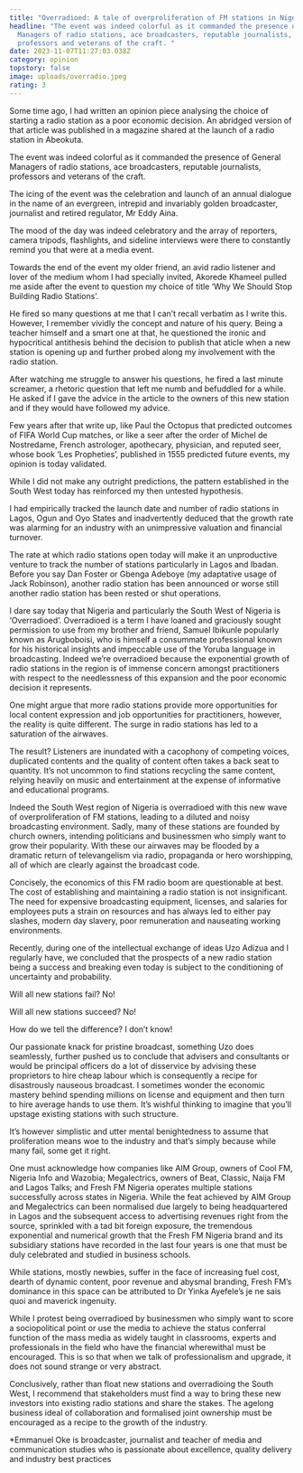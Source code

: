 ```yaml
---
title: "Overradioed: A tale of overproliferation of FM stations in Nigeria"
headline: "The event was indeed colorful as it commanded the presence of General
  Managers of radio stations, ace broadcasters, reputable journalists,
  professors and veterans of the craft. "
date: 2023-11-07T11:27:03.038Z
category: opinion
topstory: false
image: uploads/overradio.jpeg
rating: 3
---
```

Some time ago, I had written an opinion piece analysing the choice of starting a radio station as a poor economic decision. An abridged version of that article was published in a magazine shared at the launch of a radio station in Abeokuta. 



The event was indeed colorful as it commanded the presence of General Managers of radio stations, ace broadcasters, reputable journalists, professors and veterans of the craft. 



The icing of the event was the celebration and launch of an annual dialogue in the name of an evergreen, intrepid and invariably golden broadcaster, journalist and retired regulator, Mr Eddy Aina.



The mood of the day was indeed celebratory and the array of reporters, camera tripods, flashlights, and sideline interviews were there to constantly remind you that were at a media event. 



Towards the end of the event my older friend, an avid radio listener and lover of the medium whom I had specially invited, Akorede Khameel pulled me aside after the event to question my choice of title ‘Why We Should Stop Building Radio Stations’.



He fired so many questions at me that I can’t recall verbatim as I write this. However, I remember vividly the concept and nature of his query. Being a teacher himself and a smart one at that, he questioned the ironic and hypocritical antithesis behind the decision to publish that aticle when a new station is opening up and further probed along my involvement with the radio station. 



After watching me struggle to answer his questions, he fired a last minute screamer, a rhetoric question that left me numb and befuddled for a while. He asked if I gave the advice in the article to the owners of this new station and if they would have followed my advice.



Few years after that write up, like Paul the Octopus that predicted outcomes of FIFA World Cup matches, or like a seer after the order of Michel de Nostredame, French astrologer, apothecary, physician, and reputed seer, whose book ‘Les Propheties’, published in 1555 predicted future events, my opinion is today validated. 



While I did not make any outright predictions, the pattern established in the South West today has reinforced my then untested hypothesis.



I had empirically tracked the launch date and number of radio stations in Lagos, Ogun and Oyo States and inadvertently deduced that the growth rate was alarming for an industry with an unimpressive valuation and financial turnover. 



The rate at which radio stations open today will make it an unproductive venture to track the number of stations particularly in Lagos and Ibadan. Before you say Dan Foster or Gbenga Adeboye (my adaptative usage of Jack Robinson), another radio station has been announced or worse still another radio station has been rested or shut operations.



I dare say today that Nigeria and particularly the South West of Nigeria is ‘Overradioed’. Overradioed is a term I have loaned and graciously sought permission to use from my brother and friend, Samuel Ibikunle popularly known as Arugboboisi, who is himself a consummate professional known for his historical insights and impeccable use of the Yoruba language in broadcasting. Indeed we’re overradioed because the exponential growth of radio stations in the region is of immense concern amongst practitioners with respect to the needlessness of this expansion and the poor economic decision it represents.



One might argue that more radio stations provide more opportunities for local content expression and job opportunities for practitioners, however, the reality is quite different. The surge in radio stations has led to a saturation of the airwaves. 



The result? Listeners are inundated with a cacophony of competing voices, duplicated contents and the quality of content often takes a back seat to quantity. It’s not uncommon to find stations recycling the same content, relying heavily on music and entertainment at the expense of informative and educational programs.



Indeed the South West region of Nigeria is overradioed with this new wave of overproliferation of FM stations, leading to a diluted and noisy broadcasting environment. Sadly, many of these stations are founded by church owners, intending politicians and businessmen who simply want to grow their popularity. With these our airwaves may be flooded by a dramatic return of televangelism via radio, propaganda or hero worshipping, all of which are clearly against the broadcast code.



Concisely, the economics of this FM radio boom are questionable at best. The cost of establishing and maintaining a radio station is not insignificant. The need for expensive broadcasting equipment, licenses, and salaries for employees puts a strain on resources and has always led to either pay slashes, modern day slavery, poor remuneration and nauseating working environments.



Recently, during one of the intellectual exchange of ideas Uzo Adizua and I regularly have, we concluded that the prospects of a new radio station being a success and breaking even today is subject to the conditioning of uncertainty and probability.



Will all new stations fail? No!



Will all new stations succeed? No!



How do we tell the difference? I don’t know!



Our passionate knack for pristine broadcast, something Uzo does seamlessly, further pushed us to conclude that advisers and consultants or would be principal officers do a lot of disservice by advising these proprietors to hire cheap labour which is  consequently a recipe for disastrously nauseous broadcast. I sometimes wonder the economic mastery behind spending millions on license and equipment and then turn to hire average hands to use them. It’s wishful thinking to imagine that you’ll upstage existing stations with such structure.



It’s however simplistic and utter mental benightedness to assume that proliferation means woe to the industry and that’s simply because while many fail, some get it right.



One must acknowledge how companies like AIM Group, owners of Cool FM, Nigeria Info and Wazobia; Megalectrics, owners of Beat, Classic, Naija FM and Lagos Talks; and Fresh FM Nigeria operates multiple stations successfully across states in Nigeria. While the feat achieved by AIM Group and Megalectrics can been normalised due largely to being headquartered in Lagos and the subsequent access to advertising revenues right from the source, sprinkled with a tad bit foreign exposure, the tremendous exponential and numerical growth that the Fresh FM Nigeria brand and its subsidiary stations have recorded in the last four years is one that must be duly celebrated and studied in business schools.



While stations, mostly newbies, suffer in the face of increasing fuel cost, dearth of dynamic content, poor revenue and abysmal branding, Fresh FM’s dominance in this space can be attributed to Dr Yinka Ayefele’s je ne sais quoi and maverick ingenuity.



While I protest being overradioed by businessmen who simply want to score a sociopolitical point or use the media to achieve the status conferral function of the mass media as widely taught in classrooms, experts and professionals in the field who have the financial wherewithal must be encouraged. This is so that when we talk of professionalism and upgrade, it does not sound strange or very abstract.



Conclusively, rather than float new stations and overradioing the South West, I recommend that stakeholders must find a way to bring these new investors into existing radio stations and share the stakes. The agelong business ideal of collaboration and formalised joint ownership must be encouraged as a recipe to the growth of the industry.





\*Emmanuel Oke is broadcaster, journalist and teacher of media and communication studies who is passionate about excellence, quality delivery and industry best practices